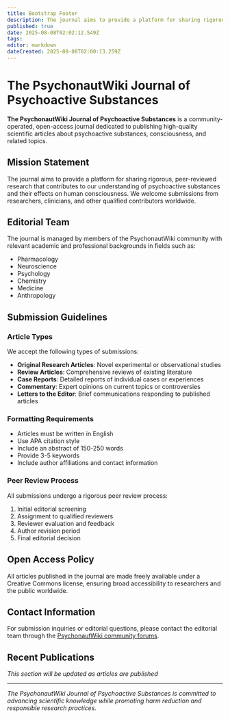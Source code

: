 ```yaml
---
title: Bootstrap Footer
description: The journal aims to provide a platform for sharing rigorous, peer-reviewed research that contributes to our understanding of psychoactive substances and their...
published: true
date: 2025-08-08T02:02:12.549Z
tags: 
editor: markdown
dateCreated: 2025-08-08T02:00:13.259Z
---
```


# The PsychonautWiki Journal of Psychoactive Substances

**The PsychonautWiki Journal of Psychoactive Substances** is a community-operated, open-access journal dedicated to publishing high-quality scientific articles about psychoactive substances, consciousness, and related topics.

## Mission Statement

The journal aims to provide a platform for sharing rigorous, peer-reviewed research that contributes to our understanding of psychoactive substances and their effects on human consciousness. We welcome submissions from researchers, clinicians, and other qualified contributors worldwide.

## Editorial Team

The journal is managed by members of the PsychonautWiki community with relevant academic and professional backgrounds in fields such as:

- Pharmacology
- Neuroscience
- Psychology
- Chemistry
- Medicine
- Anthropology

## Submission Guidelines

### Article Types

We accept the following types of submissions:

- **Original Research Articles**: Novel experimental or observational studies
- **Review Articles**: Comprehensive reviews of existing literature
- **Case Reports**: Detailed reports of individual cases or experiences
- **Commentary**: Expert opinions on current topics or controversies
- **Letters to the Editor**: Brief communications responding to published articles

### Formatting Requirements

- Articles must be written in English
- Use APA citation style
- Include an abstract of 150-250 words
- Provide 3-5 keywords
- Include author affiliations and contact information

### Peer Review Process

All submissions undergo a rigorous peer review process:

1. Initial editorial screening
2. Assignment to qualified reviewers
3. Reviewer evaluation and feedback
4. Author revision period
5. Final editorial decision

## Open Access Policy

All articles published in the journal are made freely available under a Creative Commons license, ensuring broad accessibility to researchers and the public worldwide.

## Contact Information

For submission inquiries or editorial questions, please contact the editorial team through the [PsychonautWiki community forums](/en/untagged/community).

## Recent Publications

*This section will be updated as articles are published*

---

*The PsychonautWiki Journal of Psychoactive Substances is committed to advancing scientific knowledge while promoting harm reduction and responsible research practices.*